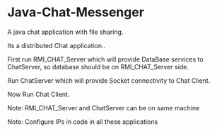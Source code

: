 # Java-Chat-Messenger
A java chat application with file sharing.

Its a distributed Chat application..

First run RMI_CHAT_Server which will provide DataBase services to ChatServer, 
so database should be on RMI_CHAT_Server side.

Run ChatServer which will provide Socket connectivity to Chat Client.

Now Run Chat Client.

Note: RMI_CHAT_Server and ChatServer can be on same machine

Note: Configure IPs in code in all these applications

